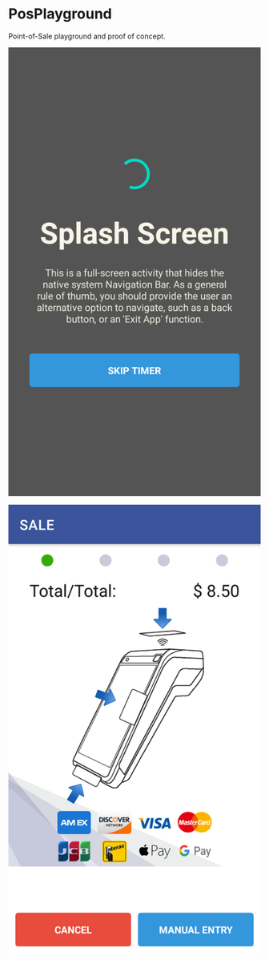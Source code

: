 # PosPlayground
Point-of-Sale playground and proof of concept.

![Splash Screen Example](Screenshots/ui_splash_screen.png)

![Card Acquisition Screen Example](Screenshots/ui_card_acquisition_immersive.png)
